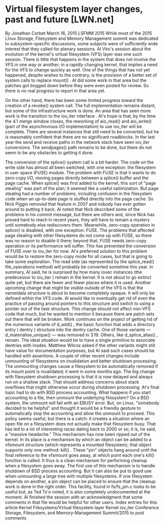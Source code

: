 # Virtual filesystem layer changes, past and future [LWN.net]

By
Jonathan Corbet
March 16, 2015
LSFMM 2015
While most of the 2015 Linux Storage, Filesystem and Memory Management
summit was dedicated to subsystem-specific discussions, some subjects were
of sufficiently wide interest that they called for plenary sessions.  Al
Viro's session about the evolution of the kernel's virtual filesystem (VFS)
layer was one such session.  There is little that happens in the system
that does not involve the VFS in one way or another; in a rapidly changing
kernel, that implies a need for the VFS to change quickly as well.
One of the things that has not yet happened, despite wishes to the contrary,
is the provision of a better set of system calls to replace
mount()
.  Al did some work in that area but the patches got bogged
down before they were even posted for review.  So there is no real progress
to report in that area yet.

On the other hand, there has been some limited progress toward the creation
of a
revoke()
system call.  The full implementation remains
distant, but some of the infrastructure work is done.
An area that has seen more work is the transition to the
iov_iter
interface
.  Al's hope is
that, by the time the 4.1 merge window closes, the reworking of
aio_read()
and
aio_write()
(part of the asynchronous I/O
implementation) to use
iov_iter
will be complete.  There are
several instances that still 
need to be converted, but he is reasonably confident that there are no
significant roadblocks.
In the last year the send and receive paths in the network stack have seen
iov_iter
conversions.
The
sendpages()
path remains to be done, but there do
not seem to be any obstacles to getting it done.

The conversion of the
splice()
system call is a bit harder.  The code on the write side has almost all
been switched, with one exception: the filesystem in user space (FUSE)
module.  The problem with FUSE is that it wants to do zero-copy I/O, moving
pages directly between a
splice()
buffer and the page cache.
When
splice()
was first added to the kernel, this sort of "page
stealing" was part of the plan; it seemed like a useful optimization.  But
page stealing had a number of problems, including confusion in the
filesystem code when an up-to-date page is stuffed directly into the page
cache.  So Nick Piggin
removed
that feature
in 2007 and nobody has ever gotten around to putting it
back.  Al noted that Nick described some of the problems in his commit
message, but there are others and, since Nick has proved hard to reach in
recent years, they will have to remain a mystery until somebody else
rediscovers them.
Meanwhile, zero-copy operation in
splice()
is disabled, with one
exception: FUSE.  The problems that affected page stealing with other
filesystems do not come up with FUSE, so there was no reason to disable it
there; beyond that, FUSE needs zero-copy operation or its performance will
suffer.  This has prevented the conversion of FUSE over to
iov_iter
for now.  Al's preferred solution to this problem would
be to restore the zero-copy mode for all cases, but that is going to take
some exploration.
The read side (as represented by the
splice_read()
file_operations
method) will probably be converted sometime this
year.
In summary, Al said, he is surprised by how many
iovec
instances
(the predecessor to
iov_iter
) remain in the kernel.  It is not
about to go extinct quite yet, but there are fewer and fewer places where
it is used.
Another upcoming change that might be visible outside of the VFS is that
the
nameidata
structure is about to become completely opaque.  It
will only be defined within the VFS code.  Al would like to eventually get
rid of even the practice of passing around pointers to this structure and
switch to using a pointer out of the task structure.  This change
should not affect non-VFS code that much, but he wanted to mention it
because there are patch sets out there that will be broken.
Work continues on the project of getting rid of the numerous variants of
d_add()
, the basic function that adds a directory entry
(
dentry
) structure into the dentry cache.  One of those variants —
d_materialise_unique()
— was removed in 3.19.  Others, like
d_splice_alias()
, remain.  The ideal situation would be to have a
single primitive to associate dentries with inodes.  Matthew Wilcox asked
if the other variants might still have value for documentation purposes,
but Al said such cases should be handled with assertions.
A couple of other recent changes include unmounting of filesystems on
invalidation and better shutdown processing.  The unmounting changes cause
a filesystem to be automatically removed if its mount point is invalidated;
it went in some months ago.  The big change with filesystem shutdown
processing is that it is now delayed and always run on a shallow stack.
That should address concerns about stack overflows that might otherwise
occur during shutdown processing.
Al's final topic had to do with BSD process accounting.  What happens if
you start accounting to a file, then unmount the underlying filesystem?  On
a BSD system, the unmount will fail with an
EBUSY
error.  But, on
Linux, "somebody decided to be helpful" and thought it would be a friendly
gesture to automatically stop the accounting and allow the unmount to
proceed.  This policy seems useful, but there is a catch: it creates a
situation where an open file on a filesystem does not actually make that
filesystem busy.  That has led to a lot of interesting races dating back to
2000 or so; it is, he said, a "massive headache."
This mechanism has now been ripped out of the kernel.  In its place is a
mechanism by which an object can be added to a
vfsmount
structure
(which represents a mounted filesystem); that object supports only one
method:
kill()
.  These "pin" objects hang around until the final
reference to the
vfsmount
goes away, at which point each one's
kill()
function is called.  It thus is a clean mechanism for
performing cleanup when a filesystem goes away.
The first use of this mechanism is to handle shutdown of BSD process
accounting.  But it can also be put to good use when unmounting a large
tree with multiple filesystems.  If one filesystem depends on another, a
pin object can be placed to ensure that the cleanup work is done in the
right order.  This facility, found in
fs/fs_pin.c
looks to be useful but,
as Ted Ts'o noted, it is also completely undocumented at the moment.  Al
finished the session with an acknowledgment that some comments in that file
would be helpful for other users.
Index entries for this article
Kernel
Filesystems/Virtual filesystem layer
Kernel
iov_iter
Conference
Storage, Filesystem, and Memory-Management Summit/2015
to post comments